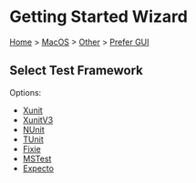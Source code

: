 # Getting Started Wizard

[Home](/docs/wiz/readme.md) > [MacOS](MacOS.md) > [Other](MacOS_Other.md) > [Prefer GUI](MacOS_Other_Gui.md)

## Select Test Framework

Options:
 * [Xunit](MacOS_Other_Gui_Xunit.md)
 * [XunitV3](MacOS_Other_Gui_XunitV3.md)
 * [NUnit](MacOS_Other_Gui_NUnit.md)
 * [TUnit](MacOS_Other_Gui_TUnit.md)
 * [Fixie](MacOS_Other_Gui_Fixie.md)
 * [MSTest](MacOS_Other_Gui_MSTest.md)
 * [Expecto](MacOS_Other_Gui_Expecto.md)
